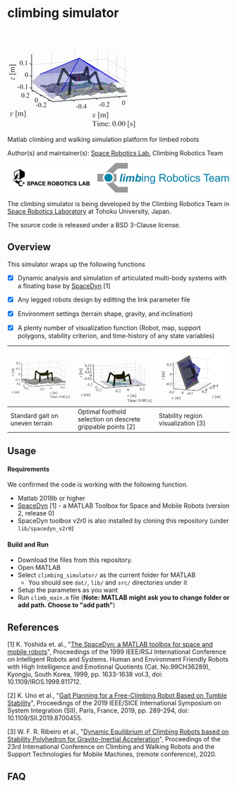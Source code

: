 # climbing simulator

![ex3_uneven_dynamic_Uno-gait-planning_stability_polyhedron.gif](./docs/media/ex3_uneven_dynamic_Uno-gait-planning_stability_polyhedron.gif)

Matlab climbing and walking simulation platform for limbed robots

Author(s) and maintainer(s): [Space Robotics Lab.](http://www.astro.mech.tohoku.ac.jp/e/index.html) Climbing Robotics Team

[![srl-logo-original.jpg](./docs/media/srl-logo-original.jpg)](http://www.astro.mech.tohoku.ac.jp/e/index.html)
![crt_color_logo_a_hi-reso.png](./docs/media/crt_color_logo_a_hi-reso.png)

The climbing simulator is being developed by the Climbing Robotics Team in [Space Robotics Laboratory](http://www.astro.mech.tohoku.ac.jp/e/index.html) at Tohoku University, Japan. 

The source code is released under a BSD 3-Clause license.

## Overview
This simulator wraps up the following functions
- [x] Dynamic analysis and simulation of articulated multi-body systems with a floating base by [SpaceDyn](http://www.astro.mech.tohoku.ac.jp/spacedyn/) [1]
- [x] Any legged robots design by editting the link parameter file
- [x] Environment settings (terrain shape, gravity, and inclination) 
- [x] A plenty number of visualization function (Robot, map, support polygons, stability criterion, and time-history of any state variables) 


| ![ex1_uneven_dynamic_fixed_stride.gif](./docs/media/ex1_uneven_dynamic_fixed_stride.gif) | ![ex2_flat_kinematic_Uno-gait-planning.gif](./docs/media/ex2_flat_kinematic_Uno-gait-planning.gif) |![GIA-poly-hedoron.png](./docs/media/GIA-poly-hedoron.png)|
|--------|--------|--------|
| Standard gait on uneven terrain | Optimal foothold selection on descrete grippable points [2] | Stability region visualization [3] |

## Usage

#### Requirements
We confirmed the code is working with the following function.
- Matlab 2018b or higher
- [SpaceDyn](http://www.astro.mech.tohoku.ac.jp/spacedyn/) [1] - a MATLAB Toolbox for Space and Mobile Robots (version 2, release 0)
 - SpaceDyn toolbox v2r0 is also installed by cloning this repository (under `lib/spacedyn_v2r0`)

#### Build and Run
- Download the files from this repository.
- Open MATLAB
- Select `climbing_simulator/` as the current folder for MATLAB
  * You should see `dat/`, `lib/` and `src/` directories under it
- Setup the parameters as you want
- Run `climb_main.m` file (**Note: MATLAB might ask you to change folder or add path. Choose to "add path"**)

## References
[1] K. Yoshida et. al., "[The SpaceDyn: a MATLAB toolbox for space and mobile robots](https://ieeexplore.ieee.org/document/811712)", Proceedings of the 1999 IEEE/RSJ International Conference on Intelligent Robots and Systems. Human and Environment Friendly Robots with High Intelligence and Emotional Quotients (Cat. No.99CH36289), Kyongju, South Korea, 1999, pp. 1633-1638 vol.3, doi: 10.1109/IROS.1999.811712.

[2] K. Uno et al., "[Gait Planning for a Free-Climbing Robot Based on Tumble Stability](https://ieeexplore.ieee.org/document/8700455)", Proceedings of the 2019 IEEE/SICE International Symposium on System Integration (SII), Paris, France, 2019, pp. 289-294, doi: 10.1109/SII.2019.8700455.

[3] W. F. R. Ribeiro et al., "[Dynamic Equilibrium of Climbing Robots based on Stability Polyhedron for Gravito-Inertial Acceleration]()", Proceedings of the 23rd International Conference on Climbing and Walking Robots and the Support Technologies for Mobile Machines, (remote conference), 2020.

## FAQ
